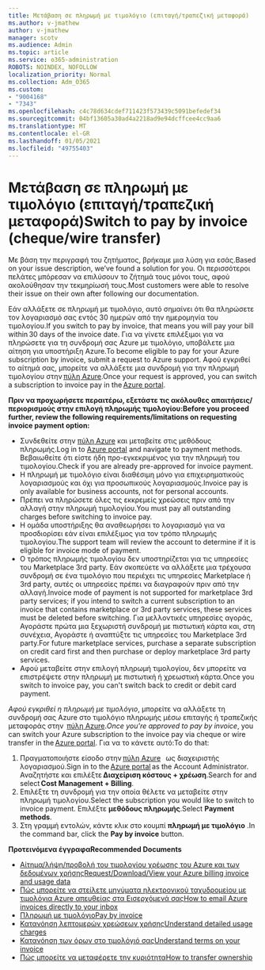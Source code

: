 ```yaml
---
title: Μετάβαση σε πληρωμή με τιμολόγιο (επιταγή/τραπεζική μεταφορά)
ms.author: v-jmathew
author: v-jmathew
manager: scotv
ms.audience: Admin
ms.topic: article
ms.service: o365-administration
ROBOTS: NOINDEX, NOFOLLOW
localization_priority: Normal
ms.collection: Adm_O365
ms.custom:
- "9004168"
- "7343"
ms.openlocfilehash: c4c78d634cdef711423f573439c5091befedef34
ms.sourcegitcommit: 04bf13605a30ad4a2218ad9e94dcffcee4cc9aa6
ms.translationtype: MT
ms.contentlocale: el-GR
ms.lasthandoff: 01/05/2021
ms.locfileid: "49755403"
---
```

# <a name="switch-to-pay-by-invoice-chequewire-transfer"></a><span data-ttu-id="66f16-102">Μετάβαση σε πληρωμή με τιμολόγιο (επιταγή/τραπεζική μεταφορά)</span><span class="sxs-lookup"><span data-stu-id="66f16-102">Switch to pay by invoice (cheque/wire transfer)</span></span>

<span data-ttu-id="66f16-103">Με βάση την περιγραφή του ζητήματος, βρήκαμε μια λύση για εσάς.</span><span class="sxs-lookup"><span data-stu-id="66f16-103">Based on your issue description, we’ve found a solution for you.</span></span> <span data-ttu-id="66f16-104">Οι περισσότεροι πελάτες μπόρεσαν να επιλύσουν το ζήτημά τους μόνοι τους, αφού ακολούθησαν την τεκμηρίωσή τους.</span><span class="sxs-lookup"><span data-stu-id="66f16-104">Most customers were able to resolve their issue on their own after following our documentation.</span></span>

<span data-ttu-id="66f16-105">Εάν αλλάξετε σε πληρωμή με τιμολόγιο, αυτό σημαίνει ότι θα πληρώσετε τον λογαριασμό σας εντός 30 ημερών από την ημερομηνία του τιμολογίου.</span><span class="sxs-lookup"><span data-stu-id="66f16-105">If you switch to pay by invoice, that means you will pay your bill within 30 days of the invoice date.</span></span> <span data-ttu-id="66f16-106">Για να γίνετε επιλέξιμοι για να πληρώσετε για τη συνδρομή σας Azure με τιμολόγιο, υποβάλετε μια αίτηση για υποστήριξη Azure.</span><span class="sxs-lookup"><span data-stu-id="66f16-106">To become eligible to pay for your Azure subscription by invoice, submit a request to Azure support.</span></span> <span data-ttu-id="66f16-107">Αφού εγκριθεί το αίτημά σας, μπορείτε να αλλάξετε μια συνδρομή για την πληρωμή τιμολογίου στην [πύλη Azure](https://portal.azure.com/).</span><span class="sxs-lookup"><span data-stu-id="66f16-107">Once your request is approved, you can switch a subscription to invoice pay in the [Azure portal](https://portal.azure.com/).</span></span>

<span data-ttu-id="66f16-108">**Πριν να προχωρήσετε περαιτέρω, εξετάστε τις ακόλουθες απαιτήσεις/περιορισμούς στην επιλογή πληρωμής τιμολογίου:**</span><span class="sxs-lookup"><span data-stu-id="66f16-108">**Before you proceed further, review the following requirements/limitations on requesting invoice payment option:**</span></span>

- <span data-ttu-id="66f16-109">Συνδεθείτε στην [πύλη Azure](https://portal.azure.com/) και μεταβείτε στις μεθόδους πληρωμής.</span><span class="sxs-lookup"><span data-stu-id="66f16-109">Log in to [Azure portal](https://portal.azure.com/) and navigate to payment methods.</span></span> <span data-ttu-id="66f16-110">Βεβαιωθείτε ότι είστε ήδη προ-εγκεκριμένος για την πληρωμή του τιμολογίου.</span><span class="sxs-lookup"><span data-stu-id="66f16-110">Check if you are already pre-approved for invoice payment.</span></span>
- <span data-ttu-id="66f16-111">Η πληρωμή με τιμολόγιο είναι διαθέσιμη μόνο για επιχειρηματικούς λογαριασμούς και όχι για προσωπικούς λογαριασμούς.</span><span class="sxs-lookup"><span data-stu-id="66f16-111">Invoice pay is only available for business accounts, not for personal accounts.</span></span>
- <span data-ttu-id="66f16-112">Πρέπει να πληρώσετε όλες τις εκκρεμείς χρεώσεις πριν από την αλλαγή στην πληρωμή τιμολογίου.</span><span class="sxs-lookup"><span data-stu-id="66f16-112">You must pay all outstanding charges before switching to invoice pay.</span></span>
- <span data-ttu-id="66f16-113">Η ομάδα υποστήριξης θα αναθεωρήσει το λογαριασμό για να προσδιορίσει εάν είναι επιλέξιμος για τον τρόπο πληρωμής τιμολογίου.</span><span class="sxs-lookup"><span data-stu-id="66f16-113">The support team will review the account to determine if it is eligible for invoice mode of payment.</span></span>
- <span data-ttu-id="66f16-114">Ο τρόπος πληρωμής τιμολογίου δεν υποστηρίζεται για τις υπηρεσίες του Marketplace 3rd party. Εάν σκοπεύετε να αλλάξετε μια τρέχουσα συνδρομή σε ένα τιμολόγιο που περιέχει τις υπηρεσίες Marketplace ή 3rd party, αυτές οι υπηρεσίες πρέπει να διαγραφούν πριν από την αλλαγή.</span><span class="sxs-lookup"><span data-stu-id="66f16-114">Invoice mode of payment is not supported for marketplace 3rd party services; if you intend to switch a current subscription to an invoice that contains marketplace or 3rd party services, these services must be deleted before switching.</span></span> <span data-ttu-id="66f16-115">Για μελλοντικές υπηρεσίες αγοράς, Αγοράστε πρώτα μια ξεχωριστή συνδρομή με πιστωτική κάρτα και, στη συνέχεια, Αγοράστε ή αναπτύξτε τις υπηρεσίες του Marketplace 3rd party.</span><span class="sxs-lookup"><span data-stu-id="66f16-115">For future marketplace services, purchase a separate subscription on credit card first and then purchase or deploy marketplace 3rd party services.</span></span>
- <span data-ttu-id="66f16-116">Αφού μεταβείτε στην επιλογή πληρωμή τιμολογίου, δεν μπορείτε να επιστρέψετε στην πληρωμή με πιστωτική ή χρεωστική κάρτα.</span><span class="sxs-lookup"><span data-stu-id="66f16-116">Once you switch to invoice pay, you can't switch back to credit or debit card payment.</span></span>

<span data-ttu-id="66f16-117">*Αφού εγκριθεί η πληρωμή με τιμολόγιο*, μπορείτε να αλλάξετε τη συνδρομή σας Azure στο τιμολόγιο πληρωμής μέσω επιταγής ή τραπεζικής μεταφοράς στην  [πύλη Azure](https://portal.azure.com/).</span><span class="sxs-lookup"><span data-stu-id="66f16-117">*Once you're approved to pay by invoice*, you can switch your Azure subscription to the invoice pay via cheque or wire transfer in the [Azure portal](https://portal.azure.com/).</span></span>
<span data-ttu-id="66f16-118">Για να το κάνετε αυτό:</span><span class="sxs-lookup"><span data-stu-id="66f16-118">To do that:</span></span>

1. <span data-ttu-id="66f16-119">Πραγματοποιήστε είσοδο στην [πύλη Azure](https://portal.azure.com/)   ως διαχειριστής λογαριασμού.</span><span class="sxs-lookup"><span data-stu-id="66f16-119">Sign in to the [Azure portal](https://portal.azure.com/) as the Account Administrator.</span></span> <span data-ttu-id="66f16-120">Αναζητήστε και επιλέξτε **Διαχείριση κόστους + χρέωση**.</span><span class="sxs-lookup"><span data-stu-id="66f16-120">Search for and select **Cost Management + Billing**.</span></span>
2. <span data-ttu-id="66f16-121">Επιλέξτε τη συνδρομή για την οποία θέλετε να μεταβείτε στην πληρωμή τιμολογίου.</span><span class="sxs-lookup"><span data-stu-id="66f16-121">Select the subscription you would like to switch to invoice payment.</span></span> <span data-ttu-id="66f16-122">Επιλέξτε **μεθόδους πληρωμής**.</span><span class="sxs-lookup"><span data-stu-id="66f16-122">Select **Payment methods**.</span></span>
3. <span data-ttu-id="66f16-123">Στη γραμμή εντολών, κάντε κλικ στο κουμπί **πληρωμή με τιμολόγιο** .</span><span class="sxs-lookup"><span data-stu-id="66f16-123">In the command bar, click the **Pay by invoice** button.</span></span>

<span data-ttu-id="66f16-124">**Προτεινόμενα έγγραφα**</span><span class="sxs-lookup"><span data-stu-id="66f16-124">**Recommended Documents**</span></span>

- [<span data-ttu-id="66f16-125">Αίτημα/λήψη/προβολή του τιμολογίου χρέωσης του Azure και των δεδομένων χρήσης</span><span class="sxs-lookup"><span data-stu-id="66f16-125">Request/Download/View your Azure billing invoice and usage data</span></span>](https://docs.microsoft.com/azure/billing/billing-download-azure-invoice-daily-usage-date)
- [<span data-ttu-id="66f16-126">Πώς μπορείτε να στείλετε μηνύματα ηλεκτρονικού ταχυδρομείου με τιμολόγια Azure απευθείας στα Εισερχόμενά σας</span><span class="sxs-lookup"><span data-stu-id="66f16-126">How to email Azure invoices directly to your inbox</span></span>](https://docs.microsoft.com/azure/billing/billing-download-azure-invoice-daily-usage-date)
- [<span data-ttu-id="66f16-127">Πληρωμή με τιμολόγιο</span><span class="sxs-lookup"><span data-stu-id="66f16-127">Pay by invoice</span></span>](https://docs.microsoft.com/azure/billing/billing-how-to-pay-by-invoice)
- [<span data-ttu-id="66f16-128">Κατανόηση λεπτομερών χρεώσεων χρήσης</span><span class="sxs-lookup"><span data-stu-id="66f16-128">Understand detailed usage charges</span></span>](https://docs.microsoft.com/azure/billing/billing-understand-your-bill)
- [<span data-ttu-id="66f16-129">Κατανόηση των όρων στο τιμολόγιό σας</span><span class="sxs-lookup"><span data-stu-id="66f16-129">Understand terms on your invoice</span></span>](https://docs.microsoft.com/azure/billing/billing-understand-your-invoice)
- [<span data-ttu-id="66f16-130">Πώς μπορείτε να μεταφέρετε την κυριότητα</span><span class="sxs-lookup"><span data-stu-id="66f16-130">How to transfer ownership</span></span>](https://docs.microsoft.com/azure/billing/billing-subscription-transfer)
